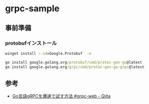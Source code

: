 # grpc-sample

## 事前準備

### protobufインストール

```bat
winget install --id=Google.Protobuf  -e
```

```bat
go install google.golang.org/protobuf/cmd/protoc-gen-go@latest
go install google.golang.org/grpc/cmd/protoc-gen-go-grpc@latest
```

## 参考

- [Go言語gRPCを爆速で試す方法 \#grpc\-web \- Qiita](https://qiita.com/totoaoao/items/6bf533b6d2164b74ac09)